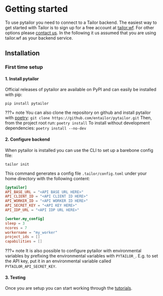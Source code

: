 # Getting started

To use pytailor you need to connect to a Tailor backend. The easiest way to get started
with Tailor is to sign up for a free account at [tailor.wf](https://tailor.wf). For other
options please [contact us](mailto:sales@tailor.wf). In the following it us assumed that
you are using tailor.wf as your backend service.

## Installation

### First time setup
#### 1. Install pytailor
Official releases of pytailor are available on PyPI and can easily be installed with pip:
```
pip install pytailor
```

???+ note
    You can also clone the repository on github and install pytailor 
    with [poetry](https://python-poetry.org/):
    ```
    git clone https://github.com/entailor/pytailor.git
    ``` 
    Then, from the project root run:
    ```
    poetry install
    ``` 
    To install without development dependencies:
    ```
    poetry install --no-dev
    ``` 

#### 2. Configure backend
When pytailor is installed you can use the CLI to set up a barebone config file:
```
tailor init
```

This command generates a config file `.tailor/config.toml` under your home directory with
the following content:

``` toml
[pytailor]
API_BASE_URL = "<API BASE URL HERE>"
API_CLIENT_ID = "<API CLIENT ID HERE>"
API_WORKER_ID = "<API WORKER ID HERE>"
API_SECRET_KEY = "<API KEY HERE>"
API_IDP_URL = "<API IDP URL HERE>"

[worker.my_config]
sleep = 3
ncores = 7
workername = "my_worker"
project_ids = []
capabilities = []

```

???+ note
    It is also possible to configure pytailor with environmental variables by prefixing
    the environmental variables with `PYTAILOR_`. E.g. to set the API key, put it in an
    environmental variable called `PYTAILOR_API_SECRET_KEY`.

#### 3. Testing
Once you are setup you can start working through the [tutorials](../tutorials/example01_hello_world.md).
